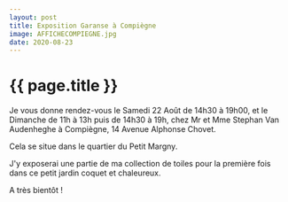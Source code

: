 ```yaml
---
layout: post
title: Exposition Garanse à Compiègne
image: AFFICHECOMPIEGNE.jpg
date: 2020-08-23
---
```


# {{ page.title }}

Je vous donne rendez-vous le Samedi 22 Août de 14h30 à 19h00, et le Dimanche de 11h à 13h puis de 14h30 à 19h, chez Mr et Mme Stephan Van Audenheghe à Compiègne, 14 Avenue Alphonse Chovet.

Cela se situe dans le quartier du Petit Margny.

J'y exposerai une partie de ma collection de toiles pour la première fois dans ce petit jardin coquet et chaleureux.

A très bientôt !

